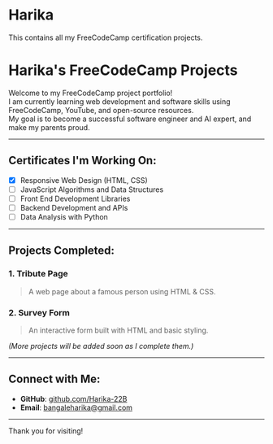 # Harika
This contains all my FreeCodeCamp certification projects.

# Harika's FreeCodeCamp Projects

Welcome to my FreeCodeCamp project portfolio!  
I am currently learning web development and software skills using FreeCodeCamp, YouTube, and open-source resources.  
My goal is to become a successful software engineer and AI expert, and make my parents proud.

---

## Certificates I'm Working On:
- [x] Responsive Web Design (HTML, CSS)
- [ ] JavaScript Algorithms and Data Structures
- [ ] Front End Development Libraries
- [ ] Backend Development and APIs
- [ ] Data Analysis with Python

---

## Projects Completed:

### 1. Tribute Page  
> A web page about a famous person using HTML & CSS.

### 2. Survey Form  
> An interactive form built with HTML and basic styling.

*(More projects will be added soon as I complete them.)*

---

## Connect with Me:
- **GitHub**: [github.com/Harika-22B](https://github.com/Harika-22B)
- **Email**: bangaleharika@gmail.com

---

Thank you for visiting!
